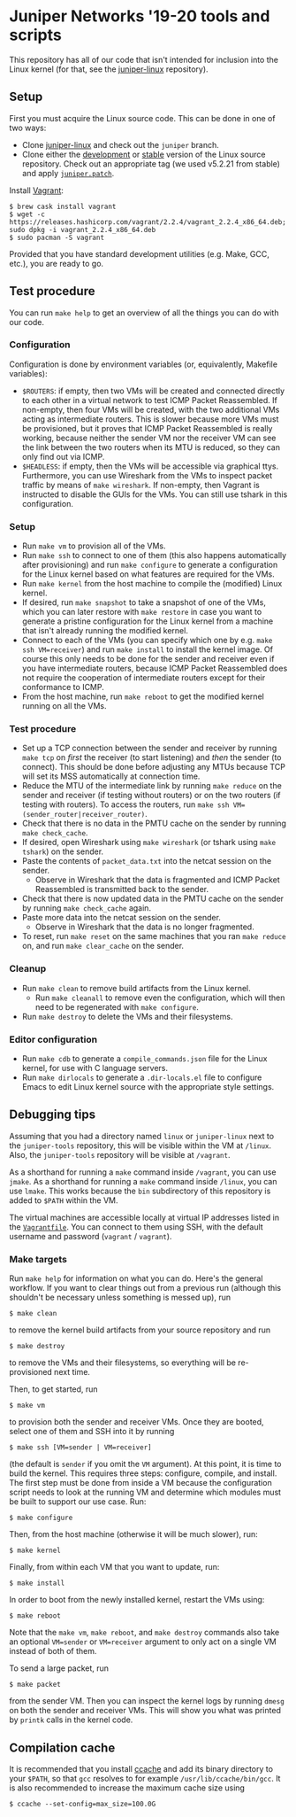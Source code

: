 # Juniper Networks '19-20 tools and scripts

This repository has all of our code that isn't intended for inclusion
into the Linux kernel (for that, see the
[juniper-linux](https://github.com/raxod502/juniper-linux)
repository).

## Setup

First you must acquire the Linux source code. This can be done in one
of two ways:

* Clone [juniper-linux](https://github.com/raxod502/juniper-linux) and
  check out the `juniper` branch.
* Clone either the
  [development](https://git.kernel.org/pub/scm/linux/kernel/git/torvalds/linux.git/)
  or
  [stable](https://git.kernel.org/pub/scm/linux/kernel/git/stable/linux.git/)
  version of the Linux source repository. Check out an appropriate tag
  (we used v5.2.21 from stable) and apply
  [`juniper.patch`](juniper.patch).

Install [Vagrant](https://www.vagrantup.com/):

    $ brew cask install vagrant
    $ wget -c https://releases.hashicorp.com/vagrant/2.2.4/vagrant_2.2.4_x86_64.deb; sudo dpkg -i vagrant_2.2.4_x86_64.deb
    $ sudo pacman -S vagrant

Provided that you have standard development utilities (e.g. Make, GCC,
etc.), you are ready to go.

## Test procedure

You can run `make help` to get an overview of all the things you can
do with our code.

### Configuration

Configuration is done by environment variables (or, equivalently,
Makefile variables):

* `$ROUTERS`: if empty, then two VMs will be created and connected
  directly to each other in a virtual network to test ICMP Packet
  Reassembled. If non-empty, then four VMs will be created, with the
  two additional VMs acting as intermediate routers. This is slower
  because more VMs must be provisioned, but it proves that ICMP Packet
  Reassembled is really working, because neither the sender VM nor the
  receiver VM can see the link between the two routers when its MTU is
  reduced, so they can only find out via ICMP.
* `$HEADLESS`: if empty, then the VMs will be accessible via graphical
  ttys. Furthermore, you can use Wireshark from the VMs to inspect
  packet traffic by means of `make wireshark`. If non-empty, then
  Vagrant is instructed to disable the GUIs for the VMs. You can still
  use tshark in this configuration.

### Setup

* Run `make vm` to provision all of the VMs.
* Run `make ssh` to connect to one of them (this also happens
  automatically after provisioning) and run `make configure` to
  generate a configuration for the Linux kernel based on what features
  are required for the VMs.
* Run `make kernel` from the host machine to compile the (modified)
  Linux kernel.
* If desired, run `make snapshot` to take a snapshot of one of the
  VMs, which you can later restore with `make restore` in case you
  want to generate a pristine configuration for the Linux kernel from
  a machine that isn't already running the modified kernel.
* Connect to each of the VMs (you can specify which one by e.g. `make
  ssh VM=receiver`) and run `make install` to install the kernel
  image. Of course this only needs to be done for the sender and
  receiver even if you have intermediate routers, because ICMP Packet
  Reassembled does not require the cooperation of intermediate
  routers except for their conformance to ICMP.
* From the host machine, run `make reboot` to get the modified kernel
  running on all the VMs.

### Test procedure

* Set up a TCP connection between the sender and receiver by running
  `make tcp` on *first* the receiver (to start listening) and *then*
  the sender (to connect). This should be done before adjusting any
  MTUs because TCP will set its MSS automatically at connection time.
* Reduce the MTU of the intermediate link by running `make reduce` on
  the sender and receiver (if testing without routers) or on the two
  routers (if testing with routers). To access the routers, run `make
  ssh VM=(sender_router|receiver_router)`.
* Check that there is no data in the PMTU cache on the sender by
  running `make check_cache`.
* If desired, open Wireshark using `make wireshark` (or tshark using
  `make tshark`) on the sender.
* Paste the contents of `packet_data.txt` into the netcat session on
  the sender.
    * Observe in Wireshark that the data is fragmented and ICMP Packet
      Reassembled is transmitted back to the sender.
* Check that there is now updated data in the PMTU cache on the sender
  by running `make check_cache` again.
* Paste more data into the netcat session on the sender.
    * Observe in Wireshark that the data is no longer fragmented.
* To reset, run `make reset` on the same machines that you ran `make
  reduce` on, and run `make clear_cache` on the sender.

### Cleanup

* Run `make clean` to remove build artifacts from the Linux kernel.
    * Run `make cleanall` to remove even the configuration, which will
      then need to be regenerated with `make configure`.
* Run `make destroy` to delete the VMs and their filesystems.

### Editor configuration

* Run `make cdb` to generate a `compile_commands.json` file for the
  Linux kernel, for use with C language servers.
* Run `make dirlocals` to generate a `.dir-locals.el` file to
  configure Emacs to edit Linux kernel source with the appropriate
  style settings.

## Debugging tips

Assuming that you had a directory named `linux` or `juniper-linux`
next to the `juniper-tools` repository, this will be visible within
the VM at `/linux`. Also, the `juniper-tools` repository will be
visible at `/vagrant`.

As a shorthand for running a `make` command inside `/vagrant`, you can
use `jmake`. As a shorthand for running a `make` command inside
`/linux`, you can use `lmake`. This works because the `bin`
subdirectory of this repository is added to `$PATH` within the VM.

The virtual machines are accessible locally at virtual IP addresses
listed in the [`Vagrantfile`](Vagrantfile). You can connect to them
using SSH, with the default username and password (`vagrant` /
`vagrant`).

### Make targets

Run `make help` for information on what you can do. Here's the general
workflow. If you want to clear things out from a previous run
(although this shouldn't be necessary unless something is messed up),
run

    $ make clean

to remove the kernel build artifacts from your source repository and
run

    $ make destroy

to remove the VMs and their filesystems, so everything will be
re-provisioned next time.

Then, to get started, run

    $ make vm

to provision both the sender and receiver VMs. Once they are booted,
select one of them and SSH into it by running

    $ make ssh [VM=sender | VM=receiver]

(the default is `sender` if you omit the `VM` argument). At this
point, it is time to build the kernel. This requires three steps:
configure, compile, and install. The first step must be done from
inside a VM because the configuration script needs to look at the
running VM and determine which modules must be built to support our
use case. Run:

    $ make configure

Then, from the host machine (otherwise it will be much slower), run:

    $ make kernel

Finally, from within each VM that you want to update, run:

    $ make install

In order to boot from the newly installed kernel, restart the VMs
using:

    $ make reboot

Note that the `make vm`, `make reboot`, and `make destroy` commands
also take an optional `VM=sender` or `VM=receiver` argument to only
act on a single VM instead of both of them.

To send a large packet, run

    $ make packet

from the sender VM. Then you can inspect the kernel logs by running
`dmesg` on both the sender and receiver VMs. This will show you what
was printed by `printk` calls in the kernel code.

## Compilation cache

It is recommended that you install [ccache](https://ccache.dev/) and
add its binary directory to your `$PATH`, so that `gcc` resolves to
for example `/usr/lib/ccache/bin/gcc`. It is also recommended to
increase the maximum cache size using

    $ ccache --set-config=max_size=100.0G
